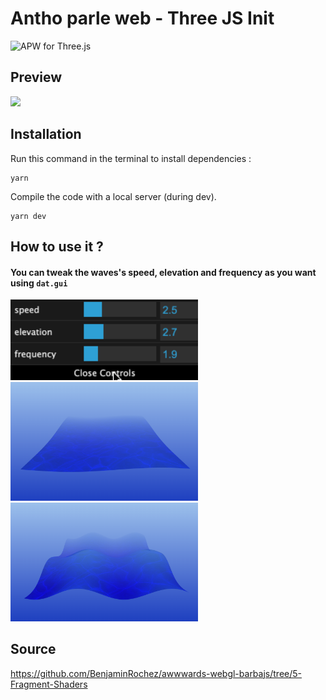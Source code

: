# Antho parle web - Three JS Init

![APW for Three.js](apw.png)

## Preview

<img src="3.gif" width="300">

## Installation

Run this command in the terminal to install dependencies :

```
yarn
```

Compile the code with a local server (during dev).

```
yarn dev
```

## How to use it ?

#### You can tweak the waves's speed, elevation and frequency as you want using `dat.gui`

<img src="4.gif" width="300">
<img src="1.png" width="300">
<img src="2.png" width="300">

## Source

https://github.com/BenjaminRochez/awwwards-webgl-barbajs/tree/5-Fragment-Shaders
